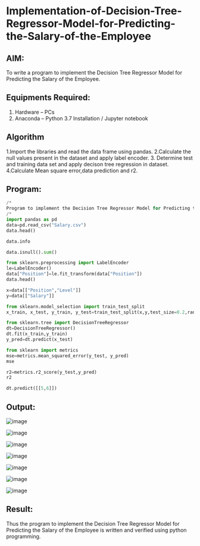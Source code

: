 # Implementation-of-Decision-Tree-Regressor-Model-for-Predicting-the-Salary-of-the-Employee

## AIM:
To write a program to implement the Decision Tree Regressor Model for Predicting the Salary of the Employee.

## Equipments Required:
1. Hardware – PCs
2. Anaconda – Python 3.7 Installation / Jupyter notebook

## Algorithm

   1.Import the libraries and read the data frame using pandas.
   2.Calculate the null values present in the dataset and apply label encoder.
   3. Determine test and training data set and apply decison tree regression in dataset.
   4.Calculate Mean square error,data prediction and r2.

## Program:
```py
/*
Program to implement the Decision Tree Regressor Model for Predicting the Salary of the Employee.
/*
import pandas as pd
data=pd.read_csv("Salary.csv")
data.head()

data.info

data.isnull().sum()

from sklearn.preprocessing import LabelEncoder
le=LabelEncoder()
data["Position"]=le.fit_transform(data["Position"])
data.head()

x=data[["Position","Level"]]
y=data[["Salary"]]

from sklearn.model_selection import train_test_split
x_train, x_test, y_train, y_test=train_test_split(x,y,test_size=0.2,random_state=2)

from sklearn.tree import DecisionTreeRegressor
dt=DecisionTreeRegressor()
dt.fit(x_train,y_train)
y_pred=dt.predict(x_test)

from sklearn import metrics
mse=metrics.mean_squared_error(y_test, y_pred)
mse

r2=metrics.r2_score(y_test,y_pred)
r2

dt.predict([[5,6]])

```

## Output:
![image](https://github.com/user-attachments/assets/7dc67364-a97a-4bfb-96e7-5b76020a0b07)

![image](https://github.com/user-attachments/assets/734639be-0944-4f76-83e8-34fc1402d869)

![image](https://github.com/user-attachments/assets/0a44a29e-da0d-4743-aacd-900703ac4799)

![image](https://github.com/user-attachments/assets/aaee0ce2-03d3-460f-8061-491553dfea17)

![image](https://github.com/user-attachments/assets/14087411-234b-4fbb-8f7d-a6f5449b4ac0)

![image](https://github.com/user-attachments/assets/8a88bbef-38d2-4c4d-a6c0-b768f59ced75)

![image](https://github.com/user-attachments/assets/e5e94585-5829-4092-9dc9-6308b6c0c1f9)




## Result:
Thus the program to implement the Decision Tree Regressor Model for Predicting the Salary of the Employee is written and verified using python programming.
